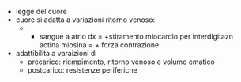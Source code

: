 - legge del cuore
- cuore si adatta a variazioni ritorno venoso:
	- + sangue a atrio dx = +stiramento miocardio per interdigitazn actina miosina = + forza contrazione
- adattibilita a varaizioni di
	- precarico: riempimento, ritorno venoso e volume ematico
	- postcarico: resistenze periferiche